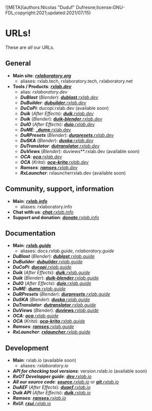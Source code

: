 ![META](authors:Nicolas "Duduf" Dufresne;license:GNU-FDL;copyright:2021;updated:2021/07/15)

# URLs!

These are *all* our URLs.

## General

- **Main site**: [***rxlaboratory.org***](http://rxlaboratory.org)
    - aliases: rxlab.tech, rxlaboratory.tech, rxlaboratory.net
- **Tools / Products**: [***rxlab.dev***](http://rxlab.dev)
    - alias: *rxlaboratory.dev*
    - ***DuBlast*** (*Blender*): [_**dublast**.rxlab.dev_](http://dublast.rxlab.dev/)  
    - ***DuBuilder***: [_**dubuilder**.rxlab.dev_](http://dubuilder.rxlab.dev/)  
    - ***DuCoPi***: ducopi.rxlab.dev (available soon)
    - ***Duik*** (*After Effects*): [_**duik**.rxlab.dev_](http://duik.rxlab.dev)  
    - ***Duik*** (*Blender*): [_**duik-blender**.rxlab.dev_](http://duik-blender.rxlab.dev)  
    - ***DuIO*** (*After Effects*): [_**duio**.rxlab.dev_](http://duio.rxlab.dev)  
    - ***DuME***: [_**dume**.rxlab.dev](http://dume.rxlab.dev)  
    - ***DuRPresets*** (*Blender*): [_**durpresets**.rxlab.dev_](http://durpresets.rxlab.dev)  
    - ***DuSKA*** (*Blender*): [_**duska**.rxlab.dev_](http://duska.rxlab.dev)  
    - ***DuTranslator***: [_**dutranslator**.rxlab.dev_](http://dutranslator.rxlab.dev)  
    - ***DuViews*** (*Blender*): duviews**.rxlab.dev (available soon)
    - ***OCA***: [_**oca**.rxlab.dev_](http://oca.rxlab.dev/)  
    - ***OCA*** (*Krita*): [_**oca-krita**.rxlab.dev_](http://oca-krita.rxlab.dev/)  
    - ***Ramses***: [_**ramses**.rxlab.dev_](http://ramses.rxlab.dev)  
    - ***RxLauncher***: rxlauncherrxlab.dev (available soon)

## Community, support, information

- **Main**: [***rxlab.info***](http://rxlab.info)
    - aliases: rxlaboratory.info
- **Chat with us**: [*__chat__.rxlab.info*](http://chat.rxlab.info)
- **Support and donation**: [*__donate__.rxlab.info*](http://donate.rxlab.info)

## Documentation

- **Main**: [***rxlab.guide***](http://rxlab.guide)
    - aliases: *docs.rxlab.guide*, *rxlaboratory.guide*
- ***DuBlast*** (*Blender*): [_**dublast**.rxlab.guide_](http://dublast.rxlab.guide/)  
- ***DuBuilder***: [_**dubuilder**.rxlab.guide_](http://dubuilder.rxlab.guide/)  
- ***DuCoPi***: [_**ducopi**.rxlab.guide_](http://ducopi.rxlab.guide/)  
- ***Duik*** (*After Effects*): [_**duik**.rxlab.guide_](http://duik.rxlab.guide)  
- ***Duik*** (*Blender*): [_**duik-blender**.rxlab.guide_](http://duik-blender.rxlab.guide)  
- ***DuIO*** (*After Effects*): [_**duio**.rxlab.guide_](http://duio.rxlab.guide)  
- ***DuME***: [_**dume**.rxlab.guide_](http://dume.rxlab.guide)  
- ***DuRPresets*** (*Blender*): [_**durpresets**.rxlab.guide_](http://durpresets.rxlab.guide)  
- ***DuSKA*** (*Blender*): [_**duska**.rxlab.guide_](http://duska.rxlab.guide)  
- ***DuTranslator***: [_**dutranslator**.rxlab.guide_](http://dutranslator.rxlab.guide)  
- ***DuViews*** (*Blender*): [_**duviews**.rxlab.guide_](http://duviews.rxlab.guide)  
- ***OCA***: [_**oca**.rxlab.guide_](http://oca.rxlab.guide/)  
- ***OCA*** (*Krita*): [_**oca-krita**.rxlab.guide_](http://oca-krita.rxlab.guide/)  
- ***Ramses***: [_**ramses**.rxlab.guide_](http://ramses.rxlab.guide)  
- ***RxLauncher***: [_**rxlauncher**.rxlab.guide_](http://rxlauncher.rxlab.guide/)  

## Development

- **Main**: rxlab.io (available soon)
    - aliases: *rxlaboratory.io*
- ***API for checking tool versions***: version.rxlab.io (available soon)
- ***RxOT Developper guide***: [_**dev**.rxlab.io_](http://dev.rxlab.io)  
- ***All our source code***: [_**source**.rxlab.io_](http://source.rxlab.io) or [_**git**.rxlab.io_](http://git.rxlab.io)  
- ***DuAEF*** (*After Effects*): [_**duaef**.rxlab.io_](http://duaef.rxlab.io)  
- ***Duik API*** (*After Effects*): [_**duik**.rxlab.io_](http://duik.rxlab.io)  
- ***Ramses***: [_**ramses**.rxlab.io_](http://ramses.rxlab.io)  
- ***RxUI***: [_**rxui**.rxlab.io_](http://rxui.rxlab.io)  

